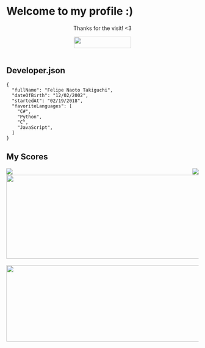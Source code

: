 # Welcome to my profile :)

<div align="center">
  <p>Thanks for the visit! <3</p>
  <img width="150" height="30" src="https://komarev.com/ghpvc/?username=FelipeTakiguchi"/>
</div>

<br>

## Developer.json
```
{
  "fullName": "Felipe Naoto Takiguchi",
  "dateOfBirth": "12/02/2002",
  "startedAt": "02/19/2018",
  "favoriteLanguages": [
    "C#",
    "Python",
    "C",
    "JavaScript",
  ]
}
```

## My Scores

<div align="center">
  <img align="left" src="https://github-readme-stats-sigma-five.vercel.app/api/top-langs/?username=FelipeTakiguchi"/>
  <img align="right" src="https://github-readme-stats.vercel.app/api?username=FelipeTakiguchi&show_icons=true&theme=radical"/>
</div>

<br>

<div align="center">
  <img width="600" height="220" src="https://github-profile-trophy.vercel.app/?username=FelipeTakiguchi"/>
</div>

<br>

<div align="center">
  <img width="550" height="200" src="http://github-readme-streak-stats.herokuapp.com?user=FelipeTakiguchi&theme=dark&hide_border=true&locale=pt_BR&date_format=j%2Fn%5B%2FY%5D"/>
</div>
